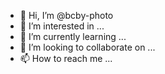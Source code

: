 - 👋 Hi, I’m @bcby-photo
- 👀 I’m interested in ...
- 🌱 I’m currently learning ...
- 💞️ I’m looking to collaborate on ...
- 📫 How to reach me ...

<!---
bcby-photo/bcby-photo is a ✨ special ✨ repository because its `README.md` (this file) appears on your GitHub profile.
You can click the Preview link to take a look at your changes.
--->
